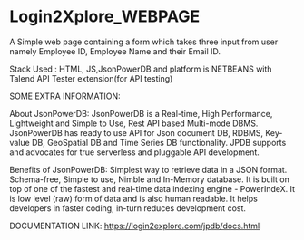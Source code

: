 # Login2Xplore_WEBPAGE

A Simple web page containing a form which takes three input from user namely Employee ID, Employee Name and their Email ID.

Stack Used : HTML, JS,JsonPowerDB and platform is NETBEANS with Talend API Tester extension(for API testing)


SOME EXTRA INFORMATION:

About JsonPowerDB:
JsonPowerDB is a Real-time, High Performance, Lightweight and Simple to Use, Rest API based Multi-mode DBMS. JsonPowerDB has ready to use API for Json document DB, RDBMS, Key-value DB, GeoSpatial DB and Time Series DB functionality. JPDB supports and advocates for true serverless and pluggable API development.

Benefits of JsonPowerDB:
Simplest way to retrieve data in a JSON format.
Schema-free, Simple to use, Nimble and In-Memory database.
It is built on top of one of the fastest and real-time data indexing engine - PowerIndeX.
It is low level (raw) form of data and is also human readable.
It helps developers in faster coding, in-turn reduces development cost.

DOCUMENTATION LINK: https://login2explore.com/jpdb/docs.html
